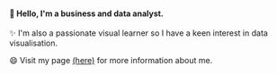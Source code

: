 #### 👋 Hello, I'm a business and data analyst.

✨ I'm also a passionate visual learner so I have a keen interest in data visualisation.

😄 Visit my page [(here)](https://czemtsop.github.io/#skills) for more information about me.

<!--
**czemtsop/czemtsop** is a  ✨ _special_ ✨ repository because its `README.md` (this file) appears on your GitHub profile.

Here are some ideas to get you started:

- 🔭 I’m currently working on ...
- 🌱 I’m currently learning ...
- 👯 I’m looking to collaborate on ...
- 🤔 I’m looking for help with ...
- 💬 Ask me about ...
- 📫 How to reach me: ...
- 😄 Pronouns: ...
- ⚡ Fun fact: ...
-->
